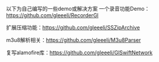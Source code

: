 以下为自己编写的一些demo或解决方案
一个录音功能Demo：https://github.com/gleeeli/RecorderGl

扩展压缩功能：https://github.com/gleeeli/SSZipArchive

m3u8解析相关：https://github.com/gleeeli/M3u8Parser

复写alamofire库：https://github.com/gleeeli/GlSwiftNetwork
